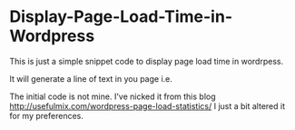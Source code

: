 Display-Page-Load-Time-in-Wordpress
===================================

This is just a simple snippet code to display page load time in wordrpess.

It will generate a line of text in you page i.e. 

<!-- Page generated 184 queries in 1.7686 seconds ( 95.46% PHP, 4.54% MySQL ) -->


The initial code is not mine. I've nicked it from this blog http://usefulmix.com/wordpress-page-load-statistics/
I just a bit altered it for my preferences.
